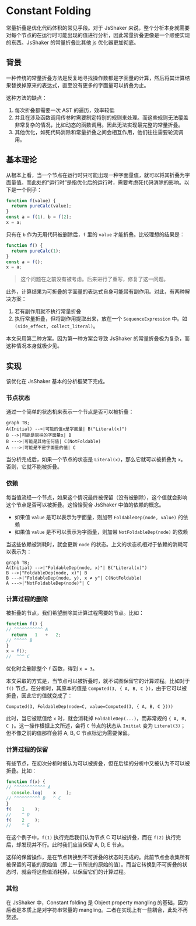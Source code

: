 # Constant Folding

常量折叠是优化代码体积的常见手段。对于 JsShaker 来说，整个分析本身就需要对每个节点的在运行时可能出现的值进行分析，因此常量折叠更像是一个顺便实现的东西。JsShaker 的常量折叠比其他 js 优化器更加彻底。

## 背景

一种传统的常量折叠方法是反复地寻找操作数都是字面量的计算，然后将其计算结果替换掉原来的表达式，直至没有更多的字面量可以折叠为止。

这种方法的缺点：

1. 每次折叠都需要一次 AST 的遍历，效率较低
2. 并且在涉及函数调用传参时需要制定特别的规则来处理。而这些规则无法覆盖非常复杂的情况，比如动态的函数调用。因此无法实现最完整的常量折叠。
3. 其他优化，如死代码消除和常量折叠之间会相互作用，他们往往需要轮流调用。

## 基本理论

从根本上看，当一个节点在运行时只可能出现一种字面量值，就可以将其折叠为字面量值。而此处的“运行时”是指优化后的运行时，需要考虑死代码消除的影响。以下是一个例子：

```js
function f(value) {
  return pureCalc(value);
}
const a = f(1), b = f(2);
x = a;
```

只有在 `b` 作为无用代码被删除后，`f` 里的 `value` 才能折叠。比较理想的结果是：

```js
function f() {
  return pureCalc(1);
}
const a = f();
x = a;
```

> 这个问题在之前没有被考虑。后来进行了重写，修复了这一问题。

此外，计算结果为可折叠的字面量的表达式自身可能带有副作用。对此，有两种解决方案：

1. 若有副作用就不执行常量折叠
2. 执行常量折叠，但将副作用提取出来，放在一个 `SequenceExpression` 中。如 `(side_effect, collect_literal)`。

本文采用第二种方案。因为第一种方案会导致 JsShaker 的常量折叠极为复杂，而这种情况本身就极少见。

## 实现

该优化在 JsShaker 基本的分析框架下完成。

### 节点状态

通过一个简单的状态机来表示一个节点是否可以被折叠：

```mermaid
graph TB;
A(Initial) -->|可能的值x是字面量| B("Literal(x)")
B -->|可能是同样的字面量x| B
B --->|可能是其他任何值| C(NotFoldable)
A --->|可能是不是字面量的值| C
```

当分析完成后，如果一个节点的状态是 `Literal(x)`，那么它就可以被折叠为 `x`。否则，它就不能被折叠。

### 依赖

每当值流经一个节点，如果这个情况最终被保留（没有被删除），这个值就会影响这个节点是否可以被折叠。这恰恰契合 JsShaker 中值的依赖的概念。

- 如果值 `value` 是可以表示为字面量，则加带 `FoldableDep(node, value)` 的依赖
- 如果值 `value` 是不可以表示为字面量，则加带 `NotFoldableDep(node)` 的依赖

当这些依赖被消耗时，就会更新 `node` 的状态。上文的状态机相对于依赖的消耗可以表示为：

```mermaid
graph TB;
A(Initial) -->|"FoldableDep(node, x)"| B("Literal(x)")
B -->|"FoldableDep(node, x)"| B
B --->|"FoldableDep(node, y), x ≠ y"| C(NotFoldable)
A --->|"NotFoldableDep(node)"| C
```

### 计算过程的删除

被折叠的节点，我们希望删除其计算过程需要的节点。比如：

```js
function f() {
// ^^^^^^^^^^^ A
  return   1   +   2;
// ^^^^^ B
}
x = f();
//  ^^^ C
```

优化时会删除整个 `f` 函数，得到 `x = 3`。

本文采取的方式是，当节点可以被折叠时，就不试图保留它的计算过程。比如对于 `f()` 节点，在分析时，其原本的值是 `Computed(3, { A, B, C })`，由于它可以被折叠，因此它的值就变成了：

`Computed(3, FoldableDep(node=C, value=Computed(3, { A, B, C })))`

此时，当它被赋值给 `x` 时，就会消耗掉 `FoldableDep(...)`，而非常规的 `{ A, B, C }`。这一操作根据上文所述，会将 `C` 节点的状态从 `Initial` 变为 `Literal(3)`；但不像之前的值那样会将 A, B, C 节点标记为需要保留。

### 计算过程的保留

有些节点，在初次分析时被认为可以被折叠，但在后续的分析中又被认为不可以被折叠。比如：

```js
function f(x) {
// ^^^^^^^^^^^^ A
  console.log(    x    );
// ^^^^^^^^^^ B   ^ C
}
f(    1    );
//    ^ D
f(    2    );
//    ^ E
```

在这个例子中，`f(1)` 执行完后我们认为节点 C 可以被折叠，而在 `f(2)` 执行完后，却发现并不行。此时我们应当保留 A, D, E 节点。

这样的保留操作，是在节点转换到不可折叠的状态时完成的。此前节点会收集所有被保留的可能的原始值（即上一节所说的原始的值）。而当它转换到不可折叠的状态时，就会将这些值消耗掉，以保留它们的计算过程。

### 其他

在 JsShaker 中，Constant folding 是 Object property mangling 的基础，因为后者是本质上是对字符串常量的 mangling。二者在实现上有一些耦合，此处不再赘述。
